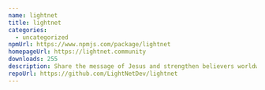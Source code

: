 ```yaml
---
name: lightnet
title: lightnet
categories:
  - uncategorized
npmUrl: https://www.npmjs.com/package/lightnet
homepageUrl: https://lightnet.community
downloads: 255
description: Share the message of Jesus and strengthen believers worldwide.
repoUrl: https://github.com/LightNetDev/lightnet
---
```


